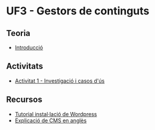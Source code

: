 # UF3 - Gestors de continguts

## Teoria

- [Introducció](intro.md)

## Activitats

- [Activitat 1 - Investigació i casos d'ús](activitat1.md)

## Recursos

- [Tutorial instal·lació de Wordpress](https://dungeonofbits.com/category/wordpress.html)
- [Explicació de CMS en anglès](https://www.velocityconsultancy.com/what-is-a-cms-website/)
